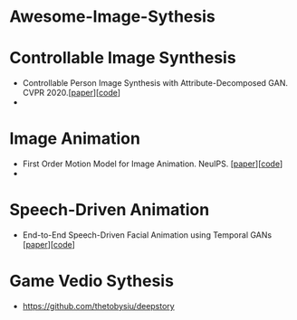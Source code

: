 # Awesome-Image-Sythesis



# Controllable Image Synthesis 
- Controllable Person Image Synthesis with Attribute-Decomposed GAN. CVPR 2020.[[paper](https://arxiv.org/abs/2003.12267)][[code](https://github.com/menyifang/ADGAN)]
- 

# Image Animation
- First Order Motion Model for Image Animation. NeuIPS. [[paper](https://papers.nips.cc/paper/2019/hash/31c0b36aef265d9221af80872ceb62f9-Abstract.html)][[code](https://github.com/AliaksandrSiarohin/first-order-model)]
- 


# Speech-Driven Animation
- End-to-End Speech-Driven Facial Animation using Temporal GANs [[paper](https://sites.google.com/view/facialsynthesis/home)][[code](https://github.com/DinoMan/speech-driven-animation)]




# Game Vedio Sythesis
- https://github.com/thetobysiu/deepstory

